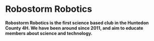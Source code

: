 # Robostorm Robotics

<b>Robostorm Robotics<b> is the first science based club in the Huntedon County 4H. We have been around since 2011, and aim to educate members about science and technology.
